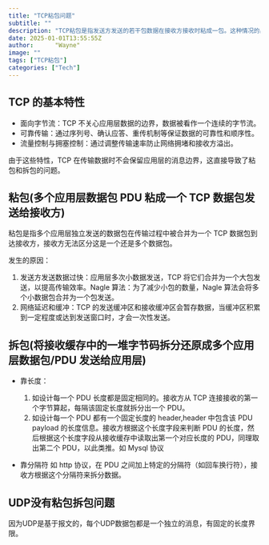 ```yaml
---
title: "TCP粘包问题"
subtitle: ""
description: "TCP粘包是指发送方发送的若干包数据在接收方接收时粘成一包。这种情况的出现，会导致数据接收解析的混乱，使得应用层难以正确解析数据。"
date: 2025-01-01T13:55:55Z
author:      "Wayne"
image: ""
tags: ["TCP粘包"]
categories: ["Tech"]
---
```


## TCP 的基本特性

- 面向字节流：TCP 不关心应用层数据的边界，数据被看作一个连续的字节流。
- 可靠传输：通过序列号、确认应答、重传机制等保证数据的可靠性和顺序性。
- 流量控制与拥塞控制：通过调整传输速率防止网络拥堵和接收方溢出。

由于这些特性，TCP 在传输数据时不会保留应用层的消息边界，这直接导致了粘包和拆包的问题。

## 粘包(多个应用层数据包 PDU 粘成一个 TCP 数据包发送给接收方)

粘包是指多个应用层独立发送的数据包在传输过程中被合并为一个 TCP 数据包到达接收方，接收方无法区分这是一个还是多个数据包。

发生的原因：

1. 发送方发送数据过快：应用层多次小数据发送，TCP 将它们合并为一个大包发送，以提高传输效率。Nagle 算法：为了减少小包的数量，Nagle 算法会将多个小数据包合并为一个包发送。
2. 网络延迟和缓冲：TCP 的发送缓冲区和接收缓冲区会暂存数据，当缓冲区积累到一定程度或达到发送窗口时，才会一次性发送。

## 拆包(将接收缓存中的一堆字节码拆分还原成多个应用层数据包/PDU 发送给应用层)

- 靠长度：

  1.  如设计每一个 PDU 长度都是固定相同的。接收方从 TCP 连接接收的第一个字节算起，每隔该固定长度就拆分出一个 PDU。
  2.  如设计每一个 PDU 都有一个固定长度的 header,header 中包含该 PDU payload 的长度信息。接收方根据这个长度字段来判断 PDU 的长度，然后根据这个长度字段从接收缓存中读取出第一个对应长度的 PDU，同理取出第二个 PDU，以此类推。如 Mysql 协议

- 靠分隔符
  如 http 协议，在 PDU 之间加上特定的分隔符（如回车换行符），接收方根据这个分隔符来拆分数据。

## UDP没有粘包拆包问题

因为UDP是基于报文的，每个UDP数据包都是一个独立的消息，有固定的长度界限。
